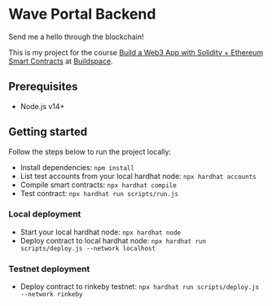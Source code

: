 # Wave Portal Backend

Send me a hello through the blockchain!

This is my project for the course [Build a Web3 App with Solidity + Ethereum Smart Contracts](https://buildspace.so/solidity) at [Buildspace](https://buildspace.so/).

<!-- Check the frontend code at https://github.com/fmoliveira/wave-portal-frontend -->

## Prerequisites

- Node.js v14+

## Getting started

Follow the steps below to run the project locally:

- Install dependencies: `npm install`
- List test accounts from your local hardhat node: `npx hardhat accounts`
- Compile smart contracts: `npx hardhat compile`
- Test contract: `npx hardhat run scripts/run.js`

### Local deployment

- Start your local hardhat node: `npx hardhat node`
- Deploy contract to local hardhat node: `npx hardhat run scripts/deploy.js --network localhost`

### Testnet deployment

- Deploy contract to rinkeby testnet: `npx hardhat run scripts/deploy.js --network rinkeby`
